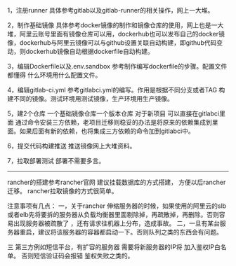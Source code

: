 1，注册runner
具体参考gitlab以及gitlab-runner的相关操作，网上一大堆。

2，制作基础镜像
具体参考docker镜像的制作和镜像仓库的使用，网上也是一大堆，阿里云账号里面有镜像仓库可以用，dockerhub也可以发布自己的docker镜像，dockerhub与阿里云镜像可以与github设置关联自动构建，即github代码变动，则dockerhub镜像自动根据dockerfile自动构建。

3，编辑Dockerfile以及.env.sandbox
参考制作编写dockerfile的步骤。配置文件都懂得 什么环境用什么配置文件。

4，编辑gitlab-ci.yml
参考gitlabci.yml的编写。作用是根据不同分支或者TAG 构建不同的镜像。测试环境用测试镜像，生产环境用生产镜像。

5，建2个仓库 一个基础镜像仓库一个版本仓库
对于新项目 可以直接在gitlabci里面 通过命令安装三方依赖，老项目迁移则稳妥的办法是将原来的依赖集成到里面。如果后面有新的依赖，也将集成三方依赖的命令加到gitlabci中。

6，提交代码构建推送
推送镜像网上大堆资料。

7，拉取部署测试
部署不需要多言。

-------------------------------------------------------
rancher的搭建参考rancher官网
建议挂载数据库的方式搭建， 方便以后rancher迁移。
rancher拉取镜像的方式很简单。

注意事项有几点：
一，关于rancher 伸缩服务器的时候，如果使用的阿里云的slb或者elb先将要拆的服务器从负载均衡器里面剔除掉，再疏散掉，再删除。否则容易出现服务器被疏散了 ，还有请求往机器上分布，造成事故。
二，一旦有某台服务器重启，建议将该服务器的容器都启动一下。否则队列之类的东西会有问题。

三 第三方例如短信平台，有扩容的服务器 需要将新服务器的IP将 加入鉴权IP白名单。
否则短信验证码会报错 鉴权失败之类的。


